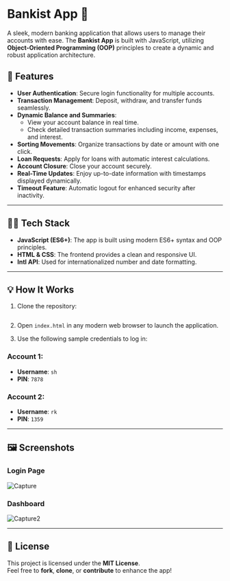 # Bankist App 🏦

A sleek, modern banking application that allows users to manage their accounts with ease. The **Bankist App** is built with JavaScript, utilizing **Object-Oriented Programming (OOP)** principles to create a dynamic and robust application architecture.

## 🚀 Features

- **User Authentication**: Secure login functionality for multiple accounts.
- **Transaction Management**: Deposit, withdraw, and transfer funds seamlessly.
- **Dynamic Balance and Summaries**:
  - View your account balance in real time.
  - Check detailed transaction summaries including income, expenses, and interest.
- **Sorting Movements**: Organize transactions by date or amount with one click.
- **Loan Requests**: Apply for loans with automatic interest calculations.
- **Account Closure**: Close your account securely.
- **Real-Time Updates**: Enjoy up-to-date information with timestamps displayed dynamically.
- **Timeout Feature**: Automatic logout for enhanced security after inactivity.

---

## 🧑‍💻 Tech Stack

- **JavaScript (ES6+)**: The app is built using modern ES6+ syntax and OOP principles.
- **HTML & CSS**: The frontend provides a clean and responsive UI.
- **Intl API**: Used for internationalized number and date formatting.

---

## 💡 How It Works

1. Clone the repository:
   ```bash https://github.com/shahadat13593/Bankist_App_JS-OOP-.git
   ```

2. Open `index.html` in any modern web browser to launch the application.
3. Use the following sample credentials to log in:

### Account 1:
- **Username**: `sh`  
- **PIN**: `7878`

### Account 2:
- **Username**: `rk`  
- **PIN**: `1359`

---

## 🖼️ Screenshots

### Login Page
![Capture](https://github.com/user-attachments/assets/ee9b56ba-f83a-4a46-8d0f-58fd6479a9b6)


### Dashboard
![Capture2](https://github.com/user-attachments/assets/d5d86784-1bb5-413a-b054-b8f2f34338ac)


---

## 📜 License

This project is licensed under the **MIT License**.  
Feel free to **fork**, **clone**, or **contribute** to enhance the app!
